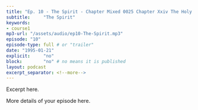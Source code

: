 ```yaml
---
title: "Ep. 10 - The Spirit - Chapter Mixed 0025 Chapter Xxiv The Holy Spirit In The Churchlocal The Gl"
subtitle:     "The Spirit"
keywords:
- course1
mp3-url: "/assets/audio/ep10-The-Spirit.mp3"
episode: "10"
episode-type: full # or "trailer"
date: "1995-01-21"
explicit:     "no"
block:        "no" # no means it is published
layout: podcast
excerpt_separator: <!--more-->
---
```

Excerpt here.
<!--more-->

More details of your episode here.
